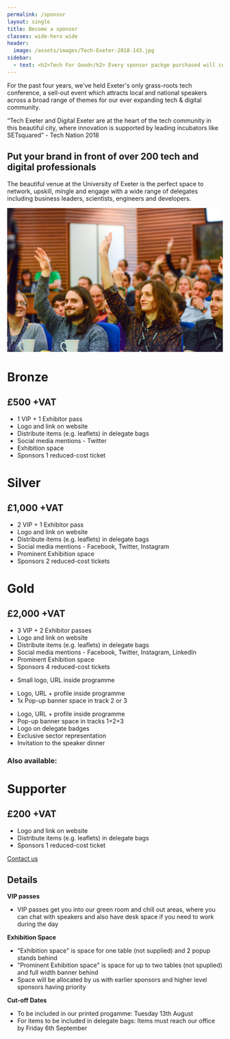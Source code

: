 ```yaml
---
permalink: /sponsor
layout: single
title: Become a sponsor
classes: wide-hero wide
header:
  image: /assets/images/Tech-Exeter-2018-143.jpg
sidebar:
  - text: <h2>Tech For Good</h2> Every sponsor packge purchased will contribute additional tickets into our reduced-cost ticket pool, giving students and those from low-income households easier access to our conference.
---
```


For the past four years, we've held Exeter's only grass-roots tech conference, a sell-out event which attracts local and national speakers across a broad range of themes for our ever expanding tech &amp; digital community.

<div class="notice--info">
“Tech Exeter and Digital Exeter are at
the heart of the tech community in
this beautiful city, where innovation is
supported by leading incubators like
SETsquared” - Tech Nation 2018
</div>

## Put your brand in front of over 200 tech and digital professionals
The beautiful venue at the University of Exeter is the perfect space to network, upskill, mingle and  engage with a wide range of delegates including business leaders, scientists, engineers and developers. 

<img src="/assets/images/sponsor-2.jpg">


<div class="grid-3col no-h-gutter">

<div class="notice--warning bronze">
<h1>Bronze</h1>
<h2>£500 +VAT</h2>
  <ul>
    <li>1 VIP + 1 Exhibitor pass</li>
    <li>Logo and link on website</li>
    <li>Distribute items (e.g. leaflets) in delegate bags</li>
    <li>Social media mentions - Twitter</li>
    <li>Exhibition space</li>
    <li>Sponsors 1 reduced-cost ticket</li>
  </ul>
</div>
<div class="notice silver">
<h1>Silver</h1>
<h2>£1,000 +VAT</h2>
  <ul>
    <li>2 VIP + 1 Exhibitor pass</li>
    <li>Logo and link on website</li>
    <li>Distribute items (e.g. leaflets) in delegate bags</li>
    <li>Social media mentions - Facebook, Twitter, Instagram</li>
    <li>Prominent Exhibition space</li>
    <li>Sponsors 2 reduced-cost tickets</li>
  </ul>
</div>
<div class="notice--success gold">
<h1>Gold</h1>
<h2>£2,000 +VAT</h2>
  <ul>
    <li>3 VIP + 2 Exhibitor passes</li>
    <li>Logo and link on website</li>
    <li>Distribute items (e.g. leaflets) in delegate bags</li>
    <li>Social media mentions - Facebook, Twitter, Instagram, LinkedIn</li>
    <li>Prominent Exhibition space</li>
    <li>Sponsors 4 reduced-cost tickets</li>
  </ul>
</div>

<div class="notice--warning bronze">
  <ul>
    <li>Small logo, URL inside programme</li>
  </ul>
</div>

<div class="notice silver">
  <ul>
    <li class="strong">Logo, URL + profile inside programme</li>
    <li class="strong">1x Pop-up banner space in track 2 or 3</li>
  </ul>
</div>

<div class="notice--success gold">
  <ul>
    <li class="strong">Logo, URL + profile inside programme</li>
    <li class="strong">Pop-up banner space in tracks 1+2+3</li>
    <li class="strong">Logo on delegate badges</li>
    <li class="strong">Exclusive sector representation</li>
    <li class="strong">Invitation to the speaker dinner</li>
  </ul>
</div>

</div>

<h3>Also available:</h3>

<div class="grid-3col no-h-gutter no-collapse">

<div class="notice--warning">
<h1>Supporter</h1>
<h2>£200 +VAT</h2>
  <ul>
    <li>Logo and link on website</li>
    <li>Distribute items (e.g. leaflets) in delegate bags</li>
    <li>Sponsors 1 reduced-cost ticket</li>
  </ul>
</div>
</div>


<a href="/about#contact" class="btn btn--primary">Contact us</a> <!--<a href="#" class="btn btn--primary">Download Sponsorship PDF (coming soon)</a> -->

<h2>Details</h2>

<strong>VIP passes</strong>
* VIP passes get you into our green room and chill out areas, where you can chat with speakers and also have desk space if you need to work during the day

<strong>Exhibition Space</strong>

* "Exhibition space" is space for one table (not supplied) and 2 popup stands behind
* "Prominent Exhibition space" is space for up to two tables (not spuplied) and full width banner behind
* Space will be allocated by us with earlier sponsors and higher level sponsors having priority

<strong>Cut-off Dates</strong>

* To be included in our printed progamme: Tuesday 13th August
* For items to be included in delegate bags: Items must reach our office by Friday 6th September